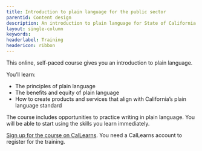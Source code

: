 ```yaml
---
title: Introduction to plain language for the public sector
parentid: Content design
description: An introduction to plain language for State of California staff
layout: single-column
keywords: 
headerlabel: Training
headericon: ribbon
---
```


<p class="text-lead">This online, self-paced course gives you an introduction to plain language.</p>

You’ll learn:

* The principles of plain language
* The benefits and equity of plain language
* How to create products and services that align with California’s plain language standard

The course includes opportunities to practice writing in plain language. You will be able to start using the skills you learn immediately.

[Sign up for the course on CalLearns](https://calhr.geniussis.com/Registration.aspx?AID=4210). You need a CalLearns account to register for the training.
